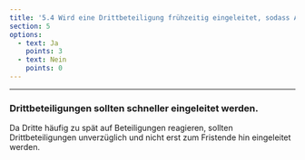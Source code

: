 ```yaml
---
title: '5.4 Wird eine Drittbeteiligung frühzeitig eingeleitet, sodass Antwortfristen eingehalten werden können?'
section: 5
options:
  - text: Ja
    points: 3
  - text: Nein
    points: 0
---
```


---

### Drittbeteiligungen sollten schneller eingeleitet werden.

Da Dritte häufig zu spät auf Beteiligungen reagieren, sollten Drittbeteiligungen unverzüglich und nicht erst zum Fristende hin eingeleitet werden.
